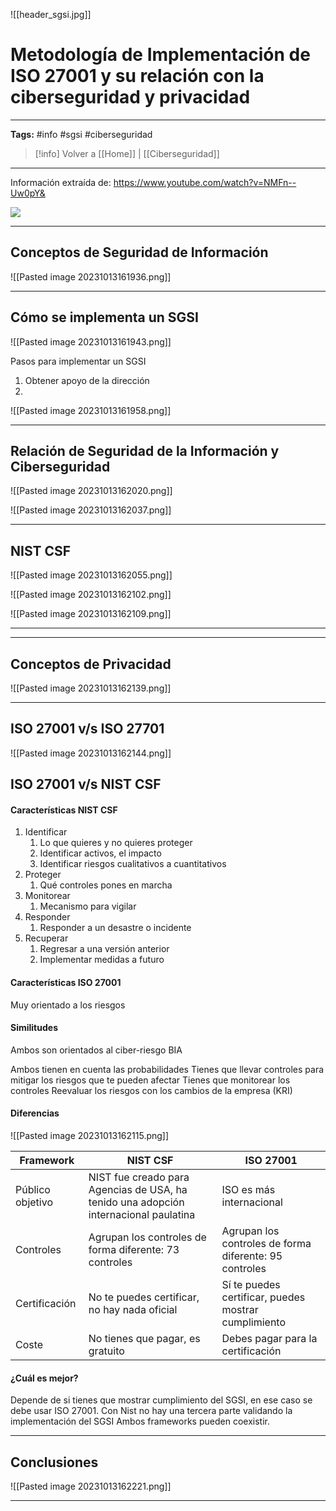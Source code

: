 ![[header_sgsi.jpg]]
# Metodología de Implementación de ISO 27001 y su relación con la ciberseguridad y privacidad

---
**Tags:** #info #sgsi #ciberseguridad 

> [!info] Volver a [[Home]] | [[Ciberseguridad]] 

---
Información extraída de: https://www.youtube.com/watch?v=NMFn--Uw0pY&

![](https://www.youtube.com/watch?v=NMFn--Uw0pY&)

---
## Conceptos de Seguridad de Información
![[Pasted image 20231013161936.png]]



---
## Cómo se implementa un SGSI

![[Pasted image 20231013161943.png]]

Pasos para implementar un SGSI
1. Obtener apoyo de la dirección
2. 


![[Pasted image 20231013161958.png]]

---
## Relación de Seguridad de la Información y Ciberseguridad

![[Pasted image 20231013162020.png]]

![[Pasted image 20231013162037.png]]



---
## NIST CSF

![[Pasted image 20231013162055.png]]

![[Pasted image 20231013162102.png]]

![[Pasted image 20231013162109.png]]


---

---
## Conceptos de Privacidad

![[Pasted image 20231013162139.png]]


---
## ISO 27001 v/s ISO 27701

![[Pasted image 20231013162144.png]]


## ISO 27001 v/s NIST CSF




#### Características NIST CSF

1. Identificar
	1. Lo que quieres y no quieres proteger
	2. Identificar activos, el impacto
	3. Identificar riesgos cualitativos a cuantitativos
2. Proteger
	1. Qué controles pones en marcha 
3. Monitorear
	1. Mecanismo para vigilar
4. Responder
	1. Responder a un desastre o incidente
5. Recuperar
	1. Regresar a una versión anterior
	2. Implementar medidas a futuro


#### Características ISO 27001

Muy orientado a los riesgos


#### Similitudes
Ambos son orientados al ciber-riesgo
BIA

Ambos tienen en cuenta las probabilidades
Tienes que llevar controles para mitigar los riesgos que te pueden afectar
Tienes que monitorear los controles
Reevaluar los riesgos con los cambios de la empresa (KRI)


#### Diferencias

![[Pasted image 20231013162115.png]]

|Framework|NIST CSF|ISO 27001|
|---|---|---|
|Público objetivo|NIST fue creado para Agencias de USA, ha tenido una adopción internacional paulatina|ISO es más internacional|
|Controles|Agrupan los controles de forma diferente: 73 controles|Agrupan los controles de forma diferente: 95 controles|
|Certificación|No te puedes certificar, no hay nada oficial|Sí te puedes certificar, puedes mostrar cumplimiento|
|Coste|No tienes que pagar, es gratuito|Debes pagar para la certificación|

#### ¿Cuál es mejor?

Depende de si tienes que mostrar cumplimiento del SGSI, en ese caso se debe usar ISO 27001. Con Nist no hay una tercera parte validando la implementación del SGSI
Ambos frameworks pueden coexistir.



---
## Conclusiones

![[Pasted image 20231013162221.png]]


---
